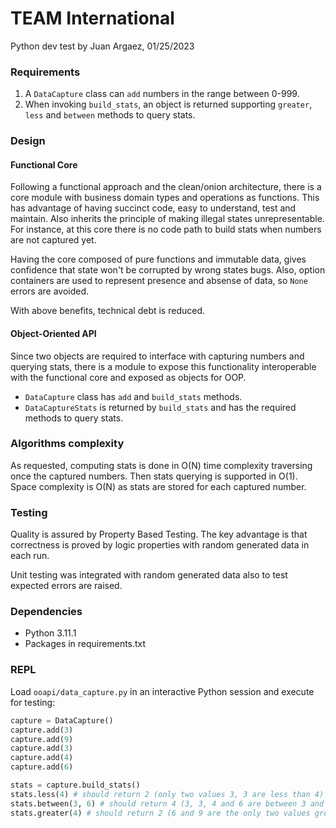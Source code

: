 # TEAM International
Python dev test by Juan Argaez, 01/25/2023

### Requirements

1. A `DataCapture` class can `add` numbers in the range between 0-999.
1. When invoking `build_stats`, an object is returned supporting `greater`, `less` and `between` methods to query stats.

### Design

#### Functional Core

Following a functional approach and the clean/onion architecture, there is a core module with business domain types and
operations as functions. This has advantage of having succinct code, easy to understand, test and maintain. Also
inherits the principle of making illegal states unrepresentable. For instance, at this core there is no code path to
build stats when numbers are not captured yet.

Having the core composed of pure functions and immutable data, gives confidence that state won't be corrupted by wrong
states bugs. Also, option containers are used to represent presence and absense of data, so `None` errors are avoided.

With above benefits, technical debt is reduced.

#### Object-Oriented API

Since two objects are required to interface with capturing numbers and querying stats, there is a module to expose this
functionality interoperable with the functional core and exposed as objects for OOP.

* `DataCapture` class has `add` and `build_stats` methods.
* `DataCaptureStats` is returned by `build_stats` and has the required methods to query stats.

### Algorithms complexity

As requested, computing stats is done in O(N) time complexity traversing once the captured numbers. Then stats querying
is supported in O(1). Space complexity is O(N) as stats are stored for each captured number.

### Testing

Quality is assured by Property Based Testing. The key advantage is that correctness is proved by logic properties with
random generated data in each run.

Unit testing was integrated with random generated data also to test expected errors are raised.

### Dependencies

* Python 3.11.1
* Packages in requirements.txt

### REPL

Load `ooapi/data_capture.py` in an interactive Python session and execute for testing:

```python
capture = DataCapture()
capture.add(3)
capture.add(9)
capture.add(3)
capture.add(4)
capture.add(6)

stats = capture.build_stats()
stats.less(4) # should return 2 (only two values 3, 3 are less than 4)
stats.between(3, 6) # should return 4 (3, 3, 4 and 6 are between 3 and 6)
stats.greater(4) # should return 2 (6 and 9 are the only two values greater than 4)
```
